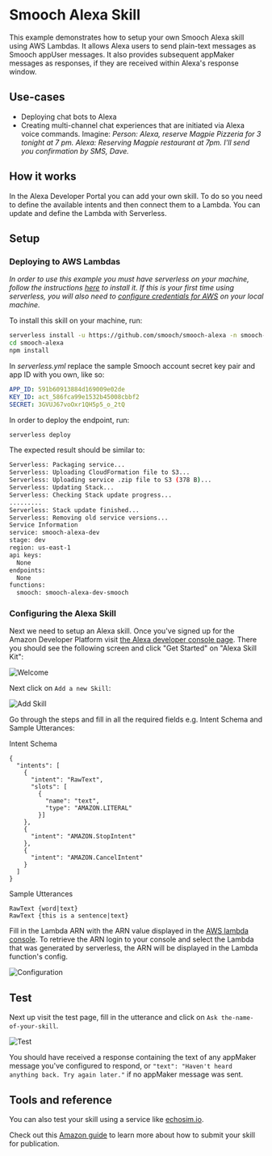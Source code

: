 <!--
title: AWS Serverless Smooch Alexa Skill example in NodeJS
description: This example demonstrates how to setup your own Smooch Alexa skill using AWS Lambdas.
layout: Doc
-->

# Smooch Alexa Skill

This example demonstrates how to setup your own Smooch Alexa skill using AWS Lambdas. It allows Alexa users to send plain-text messages as Smooch appUser messages. It also provides subsequent appMaker messages as responses, if they are received within Alexa's response window. 

## Use-cases

- Deploying chat bots to Alexa
- Creating multi-channel chat experiences that are initiated via Alexa voice commands. Imagine: _Person: Alexa, reserve Magpie Pizzeria for 3 tonight at 7 pm. Alexa: Reserving Magpie restaurant at 7pm. I'll send you confirmation by SMS, Dave._

## How it works

In the Alexa Developer Portal you can add your own skill. To do so you need to define the available intents and then connect them to a Lambda. You can update and define the Lambda with Serverless.

## Setup

### Deploying to AWS Lambdas

_In order to use this example you must have serverless on your machine, follow the instructions [here](https://github.com/serverless/serverless) to install it. If this is your first time using serverless, you will also need to [configure credentials for AWS](https://serverless.com/framework/docs/providers/aws/guide/credentials/) on your local machine._

To install this skill on your machine, run:

```bash
serverless install -u https://github.com/smooch/smooch-alexa -n smooch-alexa
cd smooch-alexa
npm install
```

In _serverless.yml_ replace the sample Smooch account secret key pair and app ID with you own, like so:

```yaml
APP_ID: 591b60913884d169009e02de
KEY_ID: act_586fca99e1532b45008cbbf2
SECRET: 3GVUJ67voOxr1QH5p5_o_2tQ
```

In order to deploy the endpoint, run:

```bash
serverless deploy
```

The expected result should be similar to:

```bash
Serverless: Packaging service...
Serverless: Uploading CloudFormation file to S3...
Serverless: Uploading service .zip file to S3 (378 B)...
Serverless: Updating Stack...
Serverless: Checking Stack update progress...
.........
Serverless: Stack update finished...
Serverless: Removing old service versions...
Service Information
service: smooch-alexa-dev
stage: dev
region: us-east-1
api keys:
  None
endpoints:
  None
functions:
  smooch: smooch-alexa-dev-smooch

```

### Configuring the Alexa Skill

Next we need to setup an Alexa skill. Once you've signed up for the Amazon Developer Platform visit [the Alexa developer console page](https://developer.amazon.com/edw/home.html). There you should see the following screen and click "Get Started" on "Alexa Skill Kit":

![Welcome](https://cloud.githubusercontent.com/assets/223045/21183285/8403b37c-c207-11e6-89c0-d36582010af8.png)

Next click on `Add a new Skill`:

![Add Skill](https://cloud.githubusercontent.com/assets/223045/21183286/84051262-c207-11e6-8422-945b6b45e83b.png)

Go through the steps and fill in all the required fields e.g. Intent Schema and Sample Utterances:

Intent Schema
```
{
  "intents": [
    {
      "intent": "RawText",
      "slots": [
        {
          "name": "text",
          "type": "AMAZON.LITERAL"
        }]
    },
    {
      "intent": "AMAZON.StopIntent"
    },
    {
      "intent": "AMAZON.CancelIntent"
    }
  ]
}
```

Sample Utterances
```
RawText {word|text}
RawText {this is a sentence|text}
```

Fill in the Lambda ARN with the ARN value displayed in the [AWS lambda console](https://console.aws.amazon.com/lambda). To retrieve the ARN login to your console and select the Lambda that was generated by serverless, the ARN will be displayed in the Lambda function's config.

![Configuration](https://cloud.githubusercontent.com/assets/223045/21183281/83f17086-c207-11e6-89b7-2f6d96ac559c.png)

## Test

Next up visit the test page, fill in the utterance and click on `Ask the-name-of-your-skill`.

![Test](https://cloud.githubusercontent.com/assets/223045/21185805/78c1df06-c212-11e6-9cf9-ce44edc30cdd.gif)

You should have received a response containing the text of any appMaker message you've configured to respond, or `"text": "Haven't heard anything back. Try again later."` if no appMaker message was sent.

## Tools and reference

You can also test your skill using a service like [echosim.io](https://echosim.io/).

Check out this [Amazon guide](https://developer.amazon.com/public/solutions/alexa/alexa-skills-kit/overviews/steps-to-build-a-custom-skill#your-skill-is-published-now-what) to learn more about how to submit your skill for publication.

